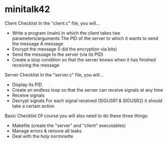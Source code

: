# minitalk42
Client Checklist
  In the "client.c" file, you will...
- Write a program (main) in which the client takes two parameters/arguments
    The PID of the server to which it wants to send the message
    A message
- Encrypt the message (I did the encryption via bits)
- Send the message to the server (via its PID)
- Create a stop condition so that the server knows when it has finished receiving the message

Server Checklist
  In the "server.c" file, you will...
- Display its PID
- Create an endless loop so that the server can receive signals at any time
- Receive signals
- Decrypt signals
    For each signal received (SIGUSR1 & SIGUSR2) it should take a certain action

Basic Checklist
  Of course you will also need to do these three things:
- Makefile (create the "server" and "client" executables)
- Manage errors & remove all leaks
- Deal with the holy norminette
